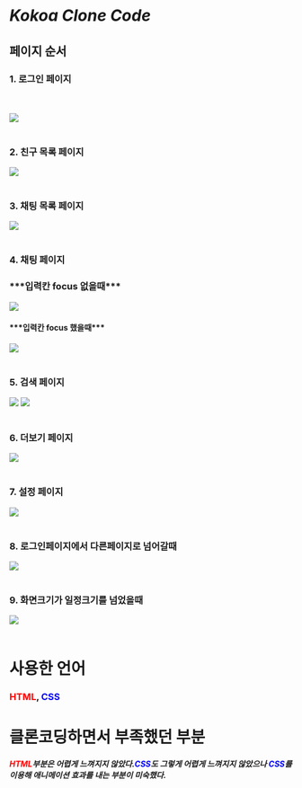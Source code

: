 # _Kokoa Clone Code_

## 페이지 순서

### 1. 로그인 페이지

<br/>
</br>
<img src ="img/loginPage.JPG">

<br/>
</br>

### 2. 친구 목록 페이지

<img src ="img/friend_list.JPG">
<br/>
</br>

### 3. 채팅 목록 페이지

<img src ="img/chat_list.JPG">
<br/>
</br>

### 4. 채팅 페이지

### \*\*\*입력칸 focus 없을때\*\*\*

<img src ="img/chat.JPG" />

#### \*\*\*입력칸 focus 했을때\*\*\*

<img src ="img/chat_click.JPG" />

<br/>
</br>

### 5. 검색 페이지

<img src ="img/search.JPG" />

<img src = "img/search_under.JPG">

<br/>
</br>

### 6. 더보기 페이지

<img src = "img/morePage.JPG">

<br/>
</br>

### 7. 설정 페이지

<img src = "img/settingPage.JPG">
<br/>
</br>

### 8. 로그인페이지에서 다른페이지로 넘어갈때

<img src = "img/movePage.JPG">
<br/>
</br>

### 9. 화면크기가 일정크기를 넘었을때

<img src = "img/pageSize.JPG">
<br/>
</br>

# 사용한 언어

### <span style ="color:red">HTML</span>, <span style ="color:blue">CSS</span>

# 클론코딩하면서 부족했던 부분

##### <span style ="color:red">HTML</span>부분은 어렵게 느껴지지 않았다.<span style ="color:blue">CSS</span>도 그렇게 어렵게 느껴지지 않았으나 <span style ="color:blue">CSS</span>를 이용해 애니메이션 효과를 내는 부분이 미숙했다.
